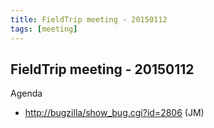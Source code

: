 ```yaml
---
title: FieldTrip meeting - 20150112
tags: [meeting]
---
```


## FieldTrip meeting - 20150112

Agenda

- <http://bugzilla/show_bug.cgi?id=2806> (JM)

